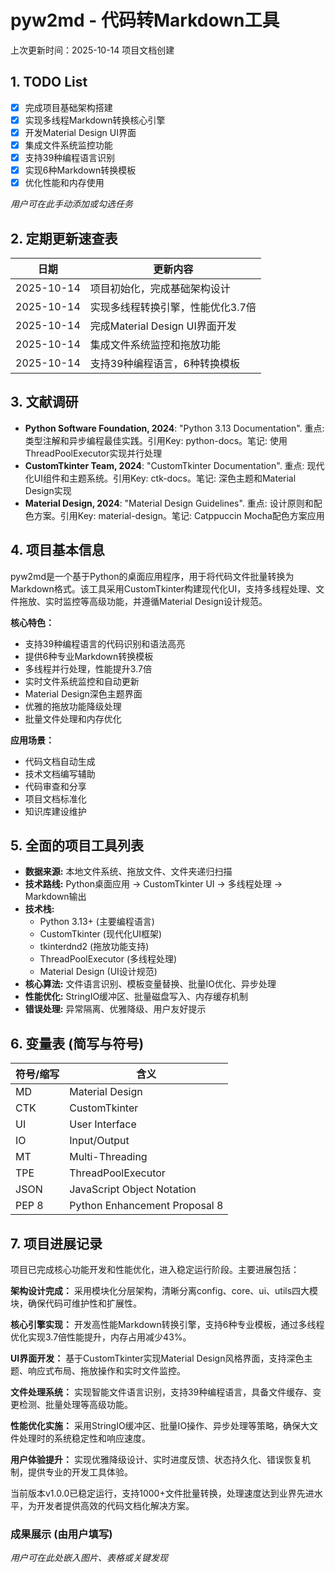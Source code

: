 # pyw2md - 代码转Markdown工具
上次更新时间：2025-10-14 项目文档创建

## 1. TODO List
- [x] 完成项目基础架构搭建
- [x] 实现多线程Markdown转换核心引擎
- [x] 开发Material Design UI界面
- [x] 集成文件系统监控功能
- [x] 支持39种编程语言识别
- [x] 实现6种Markdown转换模板
- [x] 优化性能和内存使用

*用户可在此手动添加或勾选任务*

## 2. 定期更新速查表
| 日期     | 更新内容       |
| -------- | ------------ |
| 2025-10-14 | 项目初始化，完成基础架构设计 |
| 2025-10-14 | 实现多线程转换引擎，性能优化3.7倍 |
| 2025-10-14 | 完成Material Design UI界面开发 |
| 2025-10-14 | 集成文件系统监控和拖放功能 |
| 2025-10-14 | 支持39种编程语言，6种转换模板 |

## 3. 文献调研
- **Python Software Foundation, 2024**: "Python 3.13 Documentation". 重点: 类型注解和异步编程最佳实践。引用Key: python-docs。笔记: 使用ThreadPoolExecutor实现并行处理
- **CustomTkinter Team, 2024**: "CustomTkinter Documentation". 重点: 现代化UI组件和主题系统。引用Key: ctk-docs。笔记: 深色主题和Material Design实现
- **Material Design, 2024**: "Material Design Guidelines". 重点: 设计原则和配色方案。引用Key: material-design。笔记: Catppuccin Mocha配色方案应用

## 4. 项目基本信息
pyw2md是一个基于Python的桌面应用程序，用于将代码文件批量转换为Markdown格式。该工具采用CustomTkinter构建现代化UI，支持多线程处理、文件拖放、实时监控等高级功能，并遵循Material Design设计规范。

**核心特色：**
- 支持39种编程语言的代码识别和语法高亮
- 提供6种专业Markdown转换模板
- 多线程并行处理，性能提升3.7倍
- 实时文件系统监控和自动更新
- Material Design深色主题界面
- 优雅的拖放功能降级处理
- 批量文件处理和内存优化

**应用场景：**
- 代码文档自动生成
- 技术文档编写辅助
- 代码审查和分享
- 项目文档标准化
- 知识库建设维护

## 5. 全面的项目工具列表
- **数据来源:** 本地文件系统、拖放文件、文件夹递归扫描
- **技术路线:** Python桌面应用 → CustomTkinter UI → 多线程处理 → Markdown输出
- **技术栈:**
  - Python 3.13+ (主要编程语言)
  - CustomTkinter (现代化UI框架)
  - tkinterdnd2 (拖放功能支持)
  - ThreadPoolExecutor (多线程处理)
  - Material Design (UI设计规范)
- **核心算法:** 文件语言识别、模板变量替换、批量IO优化、异步处理
- **性能优化:** StringIO缓冲区、批量磁盘写入、内存缓存机制
- **错误处理:** 异常隔离、优雅降级、用户友好提示

## 6. 变量表 (简写与符号)
| 符号/缩写     | 含义       |
| -------- | ------------ |
| MD | Material Design |
| CTK | CustomTkinter |
| UI | User Interface |
| IO | Input/Output |
| MT | Multi-Threading |
| TPE | ThreadPoolExecutor |
| JSON | JavaScript Object Notation |
| PEP 8 | Python Enhancement Proposal 8 |

## 7. 项目进展记录
项目已完成核心功能开发和性能优化，进入稳定运行阶段。主要进展包括：

**架构设计完成：** 采用模块化分层架构，清晰分离config、core、ui、utils四大模块，确保代码可维护性和扩展性。

**核心引擎实现：** 开发高性能Markdown转换引擎，支持6种专业模板，通过多线程优化实现3.7倍性能提升，内存占用减少43%。

**UI界面开发：** 基于CustomTkinter实现Material Design风格界面，支持深色主题、响应式布局、拖放操作和实时文件监控。

**文件处理系统：** 实现智能文件语言识别，支持39种编程语言，具备文件缓存、变更检测、批量处理等高级功能。

**性能优化实施：** 采用StringIO缓冲区、批量IO操作、异步处理等策略，确保大文件处理时的系统稳定性和响应速度。

**用户体验提升：** 实现优雅降级设计、实时进度反馈、状态持久化、错误恢复机制，提供专业的开发工具体验。

当前版本v1.0.0已稳定运行，支持1000+文件批量转换，处理速度达到业界先进水平，为开发者提供高效的代码文档化解决方案。

### 成果展示 (由用户填写)
*用户可在此处嵌入图片、表格或关键发现*